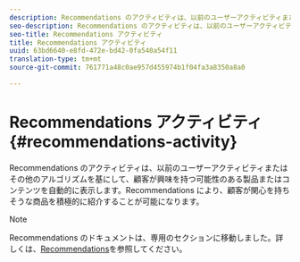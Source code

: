 ```yaml
---
description: Recommendations のアクティビティは、以前のユーザーアクティビティまたはその他のアルゴリズムを基にして、顧客が興味を持つ可能性のある製品またはコンテンツを自動的に表示します。Recommendations により、顧客が関心を持ちそうな商品を積極的に紹介することが可能になります。
seo-description: Recommendations のアクティビティは、以前のユーザーアクティビティまたはその他のアルゴリズムを基にして、顧客が興味を持つ可能性のある製品またはコンテンツを自動的に表示します。Recommendations により、顧客が関心を持ちそうな商品を積極的に紹介することが可能になります。
seo-title: Recommendations アクティビティ
title: Recommendations アクティビティ
uuid: 63bd6640-e8fd-472e-bd42-0fa540a54f11
translation-type: tm+mt
source-git-commit: 761771a48c0ae957d455974b1f04fa3a8350a8a0

---
```



# Recommendations アクティビティ{#recommendations-activity}

Recommendations のアクティビティは、以前のユーザーアクティビティまたはその他のアルゴリズムを基にして、顧客が興味を持つ可能性のある製品またはコンテンツを自動的に表示します。Recommendations により、顧客が関心を持ちそうな商品を積極的に紹介することが可能になります。

>[!NOTE]
>
>Recommendations のドキュメントは、専用のセクションに移動しました。詳しくは、[Recommendations](../c-recommendations/recommendations.md#concept_7556C8A4543942F2A77B13A29339C0C0)を参照してください。

